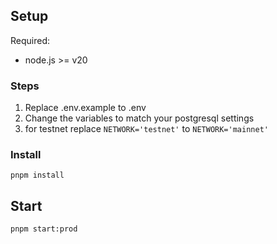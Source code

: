 ## Setup

Required:
- node.js >= v20

### Steps
1. Replace .env.example to .env
2. Change the variables to match your postgresql settings
3. for testnet replace `NETWORK='testnet'` to `NETWORK='mainnet'`

### Install
```shell
pnpm install
```

## Start
```shell
pnpm start:prod
```